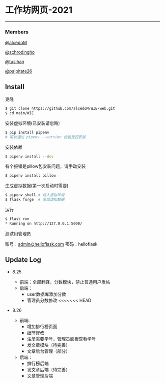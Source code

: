 # 工作坊网页-2021

---

### Members

[@alcedoM](https://github.com/alcedoM)

[@schrodingho](https://github.com/schrodingho)

[@tusihan](https://github.com/tusihan)

[@palpitate26](https://github.com/palpitate26)



## Install

克隆
```bash
$ git clone https://github.com/alcedoM/WIE-web.git
$ cd main/WIE
```
安装虚拟环境(已安装请忽略)

```bash
$ pip install pipenv
# 可以通过 pipenv --version 检查是否安装
```

安装依赖

```bash
$ pipenv install --dev
```
有个报错是pillow包安装问题，请手动安装

```bash
$ pipenv install pillow
```

生成虚拟数据(第一次启动时需要)

``` bash
$ pipenv shell # 进入虚拟环境
$ flask forge  # 生成虚拟数据
```

运行

```bash
$ flask run
* Running on http://127.0.0.1:5000/
```

测试用管理员

账号：admin@helloflask.com  密码：helloflask



## Update Log

- 8.25 
  - 前端：全部翻译，分数模块，禁止普通用户发帖
  - 后端：
    - user数据库添加分数
    - 管理员分数修改
    <<<<<<< HEAD
  

- 8.26
  - 前端: 
    - 增加排行榜页面
    - 细节修改
    - 注册需要学号，管理员面板查看学号
    - 发文章模块（待完善）
    - 文章后台管理（部分）
  - 后端：
    - 排行榜后端
    - 发文章后端（待完善）
    - 文章管理后端

